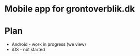 # Mobile app for grontoverblik.dk

# Plan
* Android - work in progress (we view)
* iOS - not started
